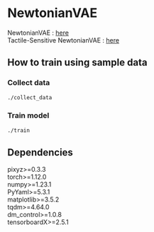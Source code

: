 # NewtonianVAE
NewtonianVAE : [here](https://arxiv.org/abs/2006.01959)  
Tactile-Sensitive NewtonianVAE : [here](https://arxiv.org/abs/2203.05955)

## How to train using sample data

### Collect data
```bash
./collect_data
```

### Train model
```bash
./train
```

## Dependencies
pixyz>=0.3.3  
torch>=1.12.0  
numpy>=1.23.1  
PyYaml>=5.3.1  
matplotlib>=3.5.2  
tqdm>=4.64.0  
dm_control>=1.0.8  
tensorboardX>=2.5.1  
